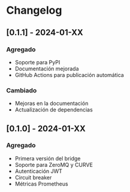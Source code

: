 # Changelog

## [0.1.1] - 2024-01-XX

### Agregado
- Soporte para PyPI
- Documentación mejorada
- GitHub Actions para publicación automática

### Cambiado
- Mejoras en la documentación
- Actualización de dependencias

## [0.1.0] - 2024-01-XX

### Agregado
- Primera versión del bridge
- Soporte para ZeroMQ y CURVE
- Autenticación JWT
- Circuit breaker
- Métricas Prometheus
